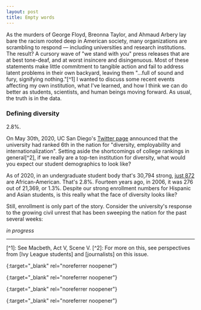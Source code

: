 ```yaml
---
layout: post
title: Empty words
---
```


As the murders of George Floyd, Breonna Taylor, and Ahmaud Arbery lay bare the racism rooted deep in American society, many organizations are scrambling to respond — including universities and research institutions. The result? A cursory wave of "we stand with you" press releases that are at best tone-deaf, and at worst insincere and disingenuous. Most of these statements make little commitment to tangible action and fail to address latent problems in their own backyard, leaving them "...full of sound and fury, signifying nothing."[^1] I wanted to discuss some recent events affecting my own institution, what I've learned, and how I think we can do better as students, scientists, and human beings moving forward. As usual, the truth is in the data.

### Defining diversity

2.8%.

On May 30th, 2020, UC San Diego's [Twitter page] announced that the university had ranked 6th in the nation for "diversity, employability and internationalization". Setting aside the shortcomings of college rankings in general[^2], if we really are a top-ten institution for diversity, what would you expect our student demographics to look like?

As of 2020, in an undergraduate student body that's 30,794 strong, [just 872] are African-American. That's 2.8%. Fourteen years ago, in 2006, it was 276 out of 21,369, or 1.3%. Despite our strong enrollment numbers for Hispanic and Asian students, is this really what the face of diversity looks like?

Still, enrollment is only part of the story. Consider the university's response to the growing civil unrest that has been sweeping the nation for the past several weeks:

*in progress*

<hr>
[^1]: See Macbeth, Act V, Scene V.
[^2]: For more on this, see perspectives from [Ivy League students] and [journalists] on this issue.

[Twitter page]: https://twitter.com/UCSanDiego/status/1266804576642105344
{:target="_blank" rel="noreferrer noopener"}

[Ivy League students]: https://www.browndailyherald.com/2019/10/22/ren-23-persistent-problem-college-rankings/
{:target="_blank" rel="noreferrer noopener"}

[journalists]: https://www.washingtonpost.com/news/answer-sheet/wp/2017/09/12/the-problem-with-the-2018-u-s-news-rankings-junk-in-junk-out/
{:target="_blank" rel="noreferrer noopener"}

[just 872]: https://ir.ucsd.edu/undergrad/publications/19_20_StudentProfile.pdf
{:target="_blank" rel="noreferrer noopener"}
